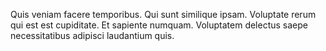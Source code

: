 Quis veniam facere temporibus.
Qui sunt similique ipsam.
Voluptate rerum qui est est cupiditate.
Et sapiente numquam.
Voluptatem delectus saepe necessitatibus adipisci laudantium quis.